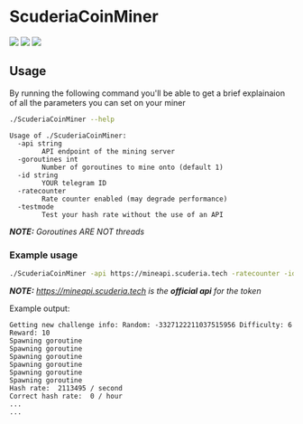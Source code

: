 # ScuderiaCoinMiner

![](https://img.shields.io/github/go-mod/go-version/ScuderiaScottiTech/ScuderiaCoinMiner)
![](https://img.shields.io/github/v/tag/ScuderiaScottiTech/ScuderiaCoinMiner)
![](https://img.shields.io/github/workflow/status/ScuderiaScottiTech/ScuderiaCoinMiner/goreleaser?label=Releaser)

## Usage

By running the following command you'll be able to get a brief explainaion of all the parameters you can set on your miner

```bash
./ScuderiaCoinMiner --help
```
```
Usage of ./ScuderiaCoinMiner:
  -api string
        API endpoint of the mining server
  -goroutines int
        Number of goroutines to mine onto (default 1)
  -id string
        YOUR telegram ID
  -ratecounter
        Rate counter enabled (may degrade performance)
  -testmode
        Test your hash rate without the use of an API
```

*__NOTE:__ Goroutines ARE NOT threads*

### Example usage

```bash
./ScuderiaCoinMiner -api https://mineapi.scuderia.tech -ratecounter -id <tuoid> -goroutines 6
```
_**NOTE:** https://mineapi.scuderia.tech is the **official api** for the token_

Example output:
```
Getting new challenge info: Random: -3327122211037515956 Difficulty: 6 Reward: 10
Spawning goroutine
Spawning goroutine
Spawning goroutine
Spawning goroutine
Spawning goroutine
Spawning goroutine
Hash rate:  2113495 / second
Correct hash rate:  0 / hour
...
...
```
